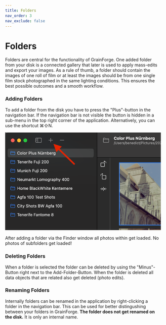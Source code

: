 ```yaml
---
title: Folders
nav_order: 3
nav_exclude: false
---
```


# Folders
Folders are central for the functionality of GrainForge. One added folder from your disk is a connected gallery that later is used to apply mass-edits and export your images.
As a rule of thumb, a folder should contain the images of one roll of film or at least the images should be from one single film stock photographed in the same lighting conditions.
This ensures the best possible outcomes and a smooth workflow.
### Adding Folders
To add a folder from the disk you have to press the "Plus"-button in the navigation bar. 
If the navigation bar is not visible the button is hidden in a sub-menu in the top right corner of the application.
Alternatively, you can use the shortcut ⌘⇧N.

![Add Folder](/assets/images/add_folder.png)

After adding a folder via the Finder window all photos within get loaded. No photos of subfolders get loaded!

### Deleting Folders
When a folder is selected the folder can be deleted by using the "Minus"-Button right next to the Add-Folder-Button.
When the folder is deleted all data objects that are related also get deleted (photo edits).

### Renaming Folders
Internally folders can be renamed in the application by right-clicking a folder in the navigation bar.
This can be used for better distingushing between your folders in GrainForge. 
**The folder does not get renamed on the disk.** It is only an internal name.